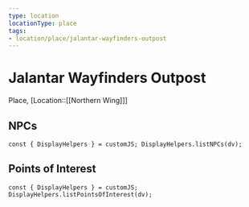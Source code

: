 ```yaml
---
type: location
locationType: place
tags: 
- location/place/jalantar-wayfinders-outpost
---
```


# Jalantar Wayfinders Outpost
Place, [Location::[[Northern Wing]]]


## NPCs
```dataviewjs
const { DisplayHelpers } = customJS; DisplayHelpers.listNPCs(dv);
```

## Points of Interest
```dataviewjs
const { DisplayHelpers } = customJS; DisplayHelpers.listPointsOfInterest(dv);
```
